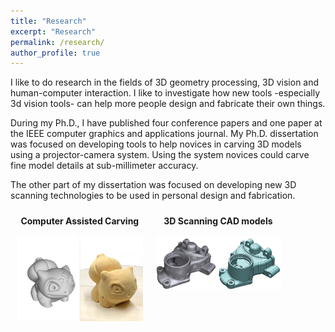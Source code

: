 ```yaml
---
title: "Research"
excerpt: "Research"
permalink: /research/
author_profile: true
---
```


I like to do research in the fields of 3D geometry processing, 3D vision and human-computer interaction. I like to investigate how new tools -especially 3d vision tools- can help more people design and fabricate their own things.

During my Ph.D., I have published four conference papers and one paper at the IEEE computer graphics and applications journal.  My Ph.D. dissertation was focused on developing tools to help novices in carving 3D models using a projector-camera system. Using the system novices could carve fine model details at sub-millimeter accuracy. 

The other part of my dissertation was focused on developing new 3D scanning technologies to be used in personal design and fabrication.

<div style="float:left; width:100%;text-align: center;">
	<a href="/computer_assisted_carving">
		<div style="float:left; width:40%;padding:10px;">
			<b>Computer Assisted Carving</b><br/><br/>
			<img src="/images/carving.jpg" />
		</div>
	</a>
	<a href="/3d_scanning_cad">
		<div style="float:left; width:40%;padding:10px;">
			<b>3D Scanning CAD models</b><br/><br/>
			<img src="/images/scanning_cad.png" />
		</div>		
	</a>
</div>

